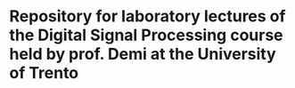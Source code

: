 # Repository for laboratory lectures of the Digital Signal Processing course held by prof. Demi at the University of Trento
